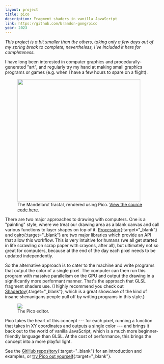 ```yaml
---
layout: project
title: pico
description: Fragment shaders in vanilla JavaScript
link: https://github.com/brandon-gong/pico
year: 2023
---
```


_This project is a bit smaller than the others, taking only a few days out of my
spring break to complete; nevertheless, I've included it here for completeness._

I have long been interested in computer graphics and procedurally-generated
"art", and regularly try my hand at making small graphics programs or games
(e.g. when I have a few hours to spare on a flight).

<figure class="smaller">
	<img src="{{site.baseurl}}/assets/mandelbrot.png" style="width: 400px">
	<figcaption>The Mandelbrot fractal, rendered using Pico. <a href="https://github.com/brandon-gong/pico/blob/main/examples/mandelbrot.js" target="_blank">View the source code here.</a></figcaption>
</figure>

There are two major approaches to drawing with computers. One is a "painting"
style, where we treat our drawing area as a blank canvas and call various
functions to layer shapes on top of it.
[Processing](https://processing.org/){:target="_blank"} and
[cairo](https://www.cairographics.org/){:target="_blank"} are two major
libraries which provide an API that allow this workflow. This is very intuitive
for humans (we all get started in life scrawling on scrap paper with crayons,
after all), but ultimately not so great for computers, because at the end of
the day each pixel needs to be updated independently.

So the alternative approach is to cater to the machine and write programs that
output the color of a single pixel. The computer can then run this program with
massive parallelism on the GPU and output the drawing in a significantly more
performant manner. That's the approach that GLSL fragment shaders use. (I highly
recommend you check out
[Shadertoy](https://www.shadertoy.com/){:target="_blank"}, which is a great
showcase of the kind of insane shenanigans people pull off by writing programs
in this style.)

<figure>
	<img src="{{site.baseurl}}/assets/picoeditor.png">
	<figcaption>The Pico editor.</figcaption>
</figure>


Pico takes the heart of this concept --- for each pixel, running a function that
takes in XY coordinates and outputs a single color --- and brings it back out to
the world of vanilla JavaScript, which is a much more beginner-friendly language
than GLSL. At the cost of performance, this brings the concept into a more
playful light.

See the [GitHub
repository](https://github.com/brandon-gong/pico){:target="_blank"} for an
introduction and examples, or [try Pico out
yourself](http://bgong.xyz/pico/){:target="_blank"}.

